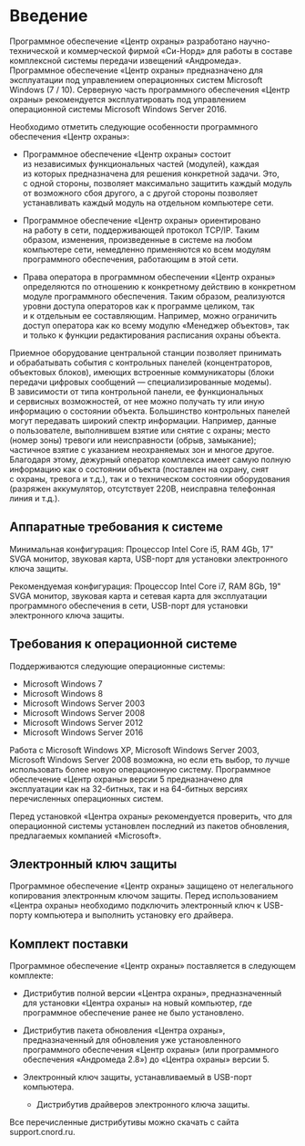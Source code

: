 # Введение

Программное обеспечение «Центр охраны» разработано научно-технической и коммерческой фирмой «Си-Норд» для работы в составе комплексной системы передачи извещений «Андромеда». Программное обеспечение «Центр охраны» предназначено для эксплуатации под управлением операционных систем Microsoft Windows (7 / 10). Серверную часть программного обеспечения «Центр охраны» рекомендуется эксплуатировать под управлением операционной системы Microsoft Windows Server 2016.

Необходимо отметить следующие особенности программного обеспечения «Центр охраны»:

* Программное обеспечение «Центр охраны» состоит из независимых функциональных частей (модулей), каждая из которых предназначена для решения конкретной задачи. Это, с одной стороны, позволяет максимально защитить каждый модуль от возможного сбоя другого, а с другой стороны позволяет устанавливать каждый модуль на отдельном компьютере сети.

* Программное обеспечение «Центр охраны» ориентировано на работу в сети, поддерживающей протокол TCP/IP. Таким образом, изменения, произведенные в системе на любом компьютере сети, немедленно применяются ко всем модулям программного обеспечения, работающим в этой сети.

* Права оператора в программном обеспечении «Центр охраны» определяются по отношению к конкретному действию в конкретном модуле программного обеспечения. Таким образом, реализуются уровни доступа операторов как к программе целиком, так и к отдельным ее составляющим. Например, можно ограничить доступ оператора как ко всему модулю «Менеджер объектов», так и только к функции редактирования расписания охраны объекта.

Приемное оборудование центральной станции позволяет принимать и обрабатывать события с контрольных панелей (концентраторов, объектовых блоков), имеющих встроенные коммуникаторы (блоки передачи цифровых сообщений — специализированные модемы). В зависимости от типа контрольной панели, ее функциональных и сервисных возможностей, от нее можно получать ту или иную информацию о состоянии объекта. Большинство контрольных панелей могут передавать широкий спектр информации. Например, данные о пользователе, выполнившем взятие или снятие с охраны; место (номер зоны) тревоги или неисправности (обрыв, замыкание); частичное взятие с указанием неохраняемых зон и многое другое. Благодаря этому, дежурный оператор комплекса имеет самую полную информацию как о состоянии объекта (поставлен на охрану, снят с охраны, тревога и т.д.), так и о техническом состоянии оборудования (разряжен аккумулятор, отсутствует 220В, неисправна телефонная линия и т.д.).

## Аппаратные требования к системе

Минимальная конфигурация: Процессор Intel Core i5, RAM 4Gb, 17\" SVGA монитор, звуковая карта, USB-порт для установки электронного ключа защиты.

Рекомендуемая конфигурация: Процессор Intel Core i7, RAM 8Gb, 19\" SVGA монитор, звуковая карта и сетевая карта для эксплуатации программного обеспечения в сети, USB-порт для установки электронного ключа защиты.

## Требования к операционной системе

Поддерживаются следующие операционные системы:

* Microsoft Windows 7
* Microsoft Windows 8
* Microsoft Windows Server 2003
* Microsoft Windows Server 2008
* Microsoft Windows Server 2012
* Microsoft Windows Server 2016

Работа с Microsoft Windows XP, Microsoft Windows Server 2003, Microsoft Windows Server 2008 возможна, но если еть выбор, то лучше использовать более новую операционную систему.
Программное обеспечение «Центр охраны» версии 5 предназначено для эксплуатации как на 32-битных, так и на 64-битных версиях перечисленных операционных систем.

Перед установкой «Центра охраны» рекомендуется проверить, что для операционной системы установлен последний из пакетов обновления, предлагаемых компанией «Microsoft».

## Электронный ключ защиты
Программное обеспечение «Центр охраны» защищено от нелегального копирования электронным ключом защиты. Перед использованием «Центра охраны» необходимо подключить электронный ключ к USB-порту компьютера и выполнить установку его драйвера.

## Комплект поставки
Программное обеспечение «Центр охраны» поставляется в следующем комплекте:

* Дистрибутив полной версии «Центра охраны», предназначенный для установки «Центра охраны» на новый компьютер, где программное обеспечение ранее не было установлено.

* Дистрибутив пакета обновления «Центра охраны», предназначенный для обновления уже установленного программного обеспечения «Центр охраны» (или программного обеспечения «Андромеда 2.8») до «Центра охраны» версии 5.

* Электронный ключ защиты, устанавливаемый в USB-порт компьютера.
	* Дистрибутив драйверов электронного ключа защиты.

Все перечисленные дистрибутивы можно скачать с сайта support.cnord.ru.
